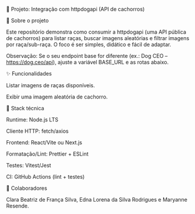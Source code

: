 🐶 Projeto: Integração com httpdogapi (API de cachorros)


📌 Sobre o projeto

Este repositório demonstra como consumir a httpdogapi (uma API pública de cachorros) para listar raças, buscar imagens aleatórias e filtrar imagens por raça/sub-raça. O foco é ser simples, didático e fácil de adaptar.

Observação: Se o seu endpoint base for diferente (ex.: Dog CEO – https://dog.ceo/api), ajuste a variável BASE_URL e as rotas abaixo. 

✨ Funcionalidades

Listar imagens de raças disponíveis.

Exibir uma imagem aleatória de cachorro.

🧱 Stack técnica

Runtime: Node.js LTS

Cliente HTTP: fetch/axios 

Frontend: React/Vite ou Next.js 

Formatação/Lint: Prettier + ESLint 

Testes: Vitest/Jest 

CI: GitHub Actions (lint + testes) 

🐾 Colaboradores

Clara Beatriz de França Silva, Edna Lorena da Silva Rodrigues e Maryanne Resende.
